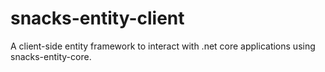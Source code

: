 # snacks-entity-client
A client-side entity framework to interact with .net core applications using snacks-entity-core.

